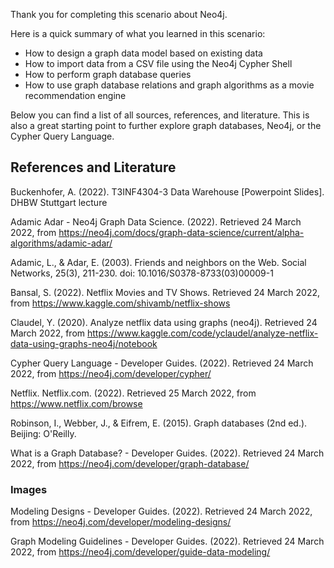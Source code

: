 Thank you for completing this scenario about Neo4j.

Here is a quick summary of what you learned in this scenario:
- How to design a graph data model based on existing data
- How to import data from a CSV file using the Neo4j Cypher Shell
- How to perform graph database queries
- How to use graph database relations and graph algorithms as a movie recommendation engine

Below you can find a list of all sources, references, and literature. This is also a great starting point to further explore graph databases, Neo4j, or the Cypher Query Language.


## References and Literature

Buckenhofer, A. (2022). T3INF4304-3 Data Warehouse [Powerpoint Slides]. DHBW Stuttgart lecture

Adamic Adar - Neo4j Graph Data Science. (2022). Retrieved 24 March 2022, from https://neo4j.com/docs/graph-data-science/current/alpha-algorithms/adamic-adar/

Adamic, L., & Adar, E. (2003). Friends and neighbors on the Web. Social Networks, 25(3), 211-230. doi: 10.1016/S0378-8733(03)00009-1

Bansal, S. (2022). Netflix Movies and TV Shows. Retrieved 24 March 2022, from https://www.kaggle.com/shivamb/netflix-shows

Claudel, Y. (2020). Analyze netflix data using graphs (neo4j). Retrieved 24 March 2022, from https://www.kaggle.com/code/yclaudel/analyze-netflix-data-using-graphs-neo4j/notebook

Cypher Query Language - Developer Guides. (2022). Retrieved 24 March 2022, from https://neo4j.com/developer/cypher/

Netflix. Netflix.com. (2022). Retrieved 25 March 2022, from https://www.netflix.com/browse

Robinson, I., Webber, J., & Eifrem, E. (2015). Graph databases (2nd ed.). Beijing: O'Reilly.

What is a Graph Database? - Developer Guides. (2022). Retrieved 24 March 2022, from https://neo4j.com/developer/graph-database/

### Images

Modeling Designs - Developer Guides. (2022). Retrieved 24 March 2022, from https://neo4j.com/developer/modeling-designs/

Graph Modeling Guidelines - Developer Guides. (2022). Retrieved 24 March 2022, from https://neo4j.com/developer/guide-data-modeling/


